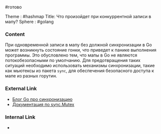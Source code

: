 #готово 

Theme : #hashmap 
Title: Что произойдет при конкуррентной записи в мапу?
Sphere : #golang

### Content

При одновременной записи в мапу без должной синхронизации в Go может возникнуть состояние гонки, что приведет к панике выполнения программы. Это обусловлено тем, что мапы в Go не являются потокобезопасными по умолчанию. Для предотвращения таких ситуаций необходимо использовать механизмы синхронизации, такие как мьютексы из пакета `sync`, для обеспечения безопасного доступа к мапе из разных горутин.

### External Link

- [Блог Go про синхронизацию](https://blog.golang.org/maps#TOC_6.)
- [Документация по sync.Mutex](https://golang.org/pkg/sync/#Mutex)
### Internal Link

- 